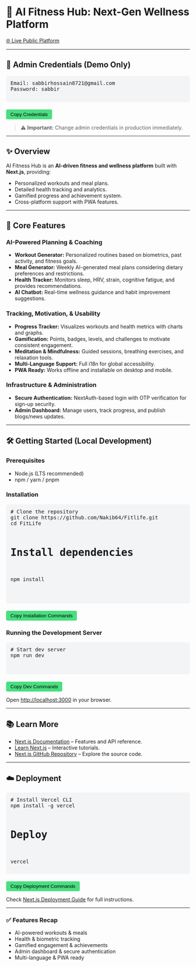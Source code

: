 # 🚀 AI Fitness Hub: Next-Gen Wellness Platform

[🌐 Live Public Platform](https://fitlife-lac.vercel.app/) 

---

## 🔑 Admin Credentials (Demo Only)

<div>
  <pre id="adminCreds" style="background:#f3f4f6; padding:12px; border-radius:6px;">
Email: sabbirhossain8721@gmail.com
Password: sabbir
  </pre>
  <button onclick="navigator.clipboard.writeText(document.getElementById('adminCreds').innerText)" style="margin-top:6px; padding:6px 12px; border:none; background:#4ade80; color:#000; border-radius:4px; cursor:pointer;">
    Copy Credentials
  </button>
</div>

> ⚠️ **Important:** Change admin credentials in production immediately.

---

## ✨ Overview

AI Fitness Hub is an **AI-driven fitness and wellness platform** built with **Next.js**, providing:

- Personalized workouts and meal plans.
- Detailed health tracking and analytics.
- Gamified progress and achievement system.
- Cross-platform support with PWA features.

---

## 🧠 Core Features

### AI-Powered Planning & Coaching
- **Workout Generator:** Personalized routines based on biometrics, past activity, and fitness goals.
- **Meal Generator:** Weekly AI-generated meal plans considering dietary preferences and restrictions.
- **Health Tracker:** Monitors sleep, HRV, strain, cognitive fatigue, and provides recommendations.
- **AI Chatbot:** Real-time wellness guidance and habit improvement suggestions.

### Tracking, Motivation, & Usability
- **Progress Tracker:** Visualizes workouts and health metrics with charts and graphs.
- **Gamification:** Points, badges, levels, and challenges to motivate consistent engagement.
- **Meditation & Mindfulness:** Guided sessions, breathing exercises, and relaxation tools.
- **Multi-Language Support:** Full i18n for global accessibility.
- **PWA Ready:** Works offline and installable on desktop and mobile.

### Infrastructure & Administration
- **Secure Authentication:** NextAuth-based login with OTP verification for sign-up security.
- **Admin Dashboard:** Manage users, track progress, and publish blogs/news updates.

---


## 🛠️ Getting Started (Local Development)

### Prerequisites
- Node.js (LTS recommended)  
- npm / yarn / pnpm  

### Installation

<div>
  <pre id="installCmds" style="background:#f3f4f6; padding:12px; border-radius:6px;">
# Clone the repository
git clone https://github.com/Nakib64/Fitlife.git
cd FitLife

# Install dependencies
npm install

  </pre>
  <button onclick="navigator.clipboard.writeText(document.getElementById('installCmds').innerText)" style="margin-top:6px; padding:6px 12px; border:none; background:#4ade80; color:#000; border-radius:4px; cursor:pointer;">
    Copy Installation Commands
  </button>
</div>

### Running the Development Server

<div>
  <pre id="devServerCmds" style="background:#f3f4f6; padding:12px; border-radius:6px;">
# Start dev server
npm run dev

  </pre>
  <button onclick="navigator.clipboard.writeText(document.getElementById('devServerCmds').innerText)" style="margin-top:6px; padding:6px 12px; border:none; background:#4ade80; color:#000; border-radius:4px; cursor:pointer;">
    Copy Dev Commands
  </button>
</div>

Open [http://localhost:3000](http://localhost:3000) in your browser.

---

## 📚 Learn More

- [Next.js Documentation](https://nextjs.org/docs) – Features and API reference.  
- [Learn Next.js](https://nextjs.org/learn) – Interactive tutorials.  
- [Next.js GitHub Repository](https://github.com/vercel/next.js) – Explore the source code.  

---

## ☁️ Deployment

<div>
  <pre id="deployCmds" style="background:#f3f4f6; padding:12px; border-radius:6px;">
# Install Vercel CLI
npm install -g vercel

# Deploy
vercel
  </pre>
  <button onclick="navigator.clipboard.writeText(document.getElementById('deployCmds').innerText)" style="margin-top:6px; padding:6px 12px; border:none; background:#4ade80; color:#000; border-radius:4px; cursor:pointer;">
    Copy Deployment Commands
  </button>
</div>

Check [Next.js Deployment Guide](https://nextjs.org/docs/deployment) for full instructions.

---

### ✅ Features Recap
- AI-powered workouts & meals  
- Health & biometric tracking  
- Gamified engagement & achievements  
- Admin dashboard & secure authentication  
- Multi-language & PWA ready  
